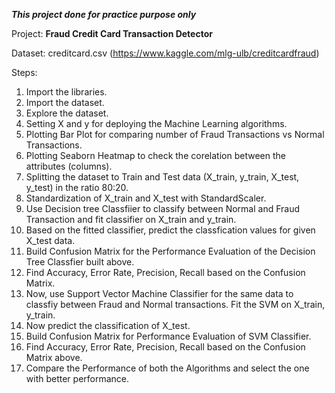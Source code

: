 ***This project done for practice purpose only***

Project: **Fraud Credit Card Transaction Detector**

Dataset: creditcard.csv (https://www.kaggle.com/mlg-ulb/creditcardfraud)

Steps:

1.  Import the libraries.
2.  Import the dataset.
3.  Explore the dataset.
4.  Setting X and y for deploying the Machine Learning algorithms.
5.  Plotting Bar Plot for comparing number of Fraud Transactions vs Normal Transactions.
6.  Plotting Seaborn Heatmap to check the corelation between the attributes (columns).
7.  Splitting the dataset to Train and Test data (X_train, y_train, X_test, y_test) in the ratio 80:20.
8.  Standardization of X_train and X_test with StandardScaler.
9.  Use Decision tree Classfiier to classify between Normal and Fraud Transaction and fit classifier on X_train and y_train.
10. Based on the fitted classifier, predict the classfication values for given X_test data.
11. Build Confusion Matrix for the Performance Evaluation of the Decision Tree Classfier built above.
12. Find Accuracy, Error Rate, Precision, Recall based on the Confusion Matrix.
13. Now, use Support Vector Machine Classifier for the same data to classfiy between Fraud and Normal transactions. Fit the SVM on X_train, y_train.
14. Now predict the classification of X_test.
15. Build Confusion Matrix for Performance Evaluation of SVM Classifier.
16. Find Accuracy, Error Rate, Precision, Recall based on the Confusion Matrix above.
17. Compare the Performance of both the Algorithms and select the one with better performance.
